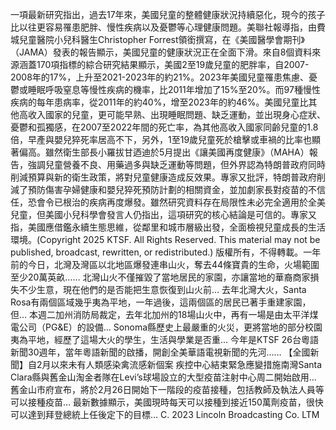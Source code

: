 一項最新研究指出，過去17年來，美國兒童的整體健康狀況持續惡化，現今的孩子比以往更容易罹患肥胖、慢性疾病以及憂鬱等心理健康問題。美聯社報導指，由費城兒童醫院小兒科醫生Christopher Forrest領銜撰寫，在《美國醫學會期刊》（JAMA）發表的報告顯示，美國兒童的健康狀況正在全面下滑。來自8個資料來源涵蓋170項指標的綜合研究結果顯示，美國2至19歲兒童的肥胖率，自2007-2008年的17%，上升至2021-2023年的約21%。2023年美國兒童罹患焦慮、憂鬱或睡眠呼吸窒息等慢性疾病的機率，比2011年增加了15%至20%。而97種慢性疾病的每年患病率，從2011年的約40%，增至2023年的約46%。美國兒童比其他高收入國家的兒童，更可能早熟、出現睡眠問題、缺乏運動，並出現身心症狀、憂鬱和孤獨感，在2007至2022年間的死亡率，為其他高收入國家同齡兒童的1.8倍，早產與嬰兒猝死率居高不下，另外，1至19歲兒童死於槍擊或車禍的比率也顯著偏高。雖然衛生部長小羅拔甘迺迪於5月提出《讓美國再度健康》（MAHA）報告，強調兒童營養不良、用藥過多與缺乏運動等問題，但外界認為特朗普政府同時削減預算與新的衛生政策，將對兒童健康造成反效果。專家又批評，特朗普政府削減了預防傷害孕婦健康和嬰兒猝死預防計劃的相關資金，並加劇家長對疫苗的不信任，恐會令已根治的疾病再度爆發。雖然研究資料存在局限性未必完全適用於全美兒童，但美國小兒科學會發言人仍指出，這項研究的核心結論是可信的。專家又指，美國應借鑑永續生態思維，從鄰里和城市層級出發，全面檢視兒童成長的生活環境。(Copyright 2025 KTSF. All Rights Reserved. This material may not be published, broadcast, rewritten, or redistributed.)
版權所有，不得轉載。一年前的今日，北灣及灣區以北地區爆發連串山火，奪去44條寶貴的生命，火場範圍至少20萬英畝…… 北灣山火不僅摧毀了當地居民的家園，亦讓當地的華裔商家損失不少生意，現在他們的是否能把生意恢復到山火前… 去年北灣大火，Santa Rosa有兩個區域幾乎夷為平地，一年過後，這兩個區的居民已著手重建家園，但… 本週二加州消防局裁定，去年北加州的18場山火中，再有一場是由太平洋煤電公司（PG&E）的設備… Sonoma縣歷史上最嚴重的火災，更將當地的部分校園夷為平地，經歷了這場大火的學生，生活與學業是否重… 今年是KTSF 26台粵語新聞30週年，當年粵語新聞的啟播，開創全美華語電視新聞的先河…… 【全國新聞】自2月以來未有人類感染禽流感新個案 疾控中心結束緊急應變措施南灣Santa Clara縣與舊金山淘金者隊在Levi’s球場設立的大型疫苗注射中心周二開始啟用… 舊金山市府宣布，將於2月26日開始下一階段的疫苗接種，包括教師及執法人員等可以接種疫苗… 最新數據顯示，美國現時每天可以接種到接近150萬劑疫苗，很快可以達到拜登總統上任後定下的目標… 
			C. 2023 Lincoln Broadcasting Co. LTM		